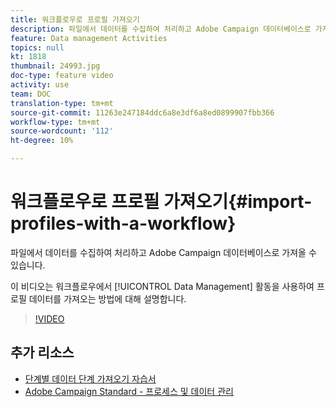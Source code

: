 ```yaml
---
title: 워크플로우로 프로필 가져오기
description: 파일에서 데이터를 수집하여 처리하고 Adobe Campaign 데이터베이스로 가져올 수 있습니다. 이 비디오에서는 워크플로우를 사용하여 프로필 데이터를 가져오는 방법을 설명합니다.
feature: Data management Activities
topics: null
kt: 1818
thumbnail: 24993.jpg
doc-type: feature video
activity: use
team: DOC
translation-type: tm+mt
source-git-commit: 11263e247184ddc6a8e3df6a8ed0899907fbb366
workflow-type: tm+mt
source-wordcount: '112'
ht-degree: 10%

---
```



# 워크플로우로 프로필 가져오기{#import-profiles-with-a-workflow}

파일에서 데이터를 수집하여 처리하고 Adobe Campaign 데이터베이스로 가져올 수 있습니다.

이 비디오는 워크플로우에서 [!UICONTROL Data Management] 활동을 사용하여 프로필 데이터를 가져오는 방법에 대해 설명합니다.

>[!VIDEO](https://video.tv.adobe.com/v/24993?quality=12)

## 추가 리소스

* [단계별 데이터 단계 가져오기 자습서](https://docs.adobe.com/content/help/en/campaign-standard/using/managing-processes-and-data/workflow-general-operation/importing-data.html#example--import-workflow-template)
* [Adobe Campaign Standard - 프로세스 및 데이터 관리](https://docs.adobe.com/content/help/en/campaign-standard/using/managing-processes-and-data/about-workflows-and-data-management/discovering-workflows.html)

